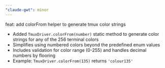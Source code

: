 ```yaml
---
"claude-gwt": minor
---
```


feat: add colorFrom helper to generate tmux color strings

- Added `TmuxDriver.colorFrom(number)` static method to generate color strings for any of the 256 terminal colors
- Simplifies using numbered colors beyond the predefined enum values
- Includes validation for color range (0-255) and handles decimal numbers by flooring
- Example: `TmuxDriver.colorFrom(135)` returns `'colour135'`